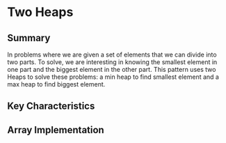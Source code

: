 # Two Heaps
## Summary
In problems where we are given a set of elements that we can divide into two parts. To solve, we are interesting in knowing the smallest element in one part and the biggest element in the other part. This pattern uses two Heaps to solve these problems: a min heap to find smallest element and a max heap to find biggest element.
## Key Characteristics

## Array Implementation
